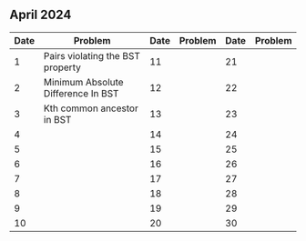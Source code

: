 ## April 2024

| Date | Problem                            | Date | Problem | Date | Problem |
| ---- | ---------------------------------- | ---- | ------- | ---- | ------- |
| 1    | Pairs violating the BST property   | 11   |         | 21   |         |
| 2    | Minimum Absolute Difference In BST | 12   |         | 22   |         |
| 3    | Kth common ancestor in BST         | 13   |         | 23   |         |
| 4    |                                    | 14   |         | 24   |         |
| 5    |                                    | 15   |         | 25   |         |
| 6    |                                    | 16   |         | 26   |         |
| 7    |                                    | 17   |         | 27   |         |
| 8    |                                    | 18   |         | 28   |         |
| 9    |                                    | 19   |         | 29   |         |
| 10   |                                    | 20   |         | 30   |         |
